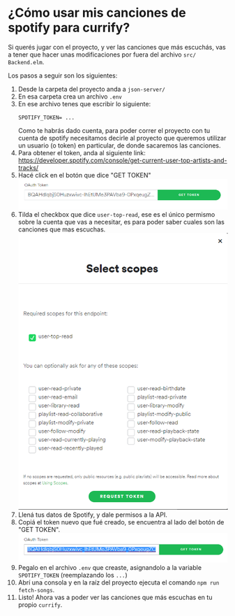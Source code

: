 # ¿Cómo usar mis canciones de spotify para currify?

Si querés jugar con el proyecto, y ver las canciones que más escuchás, vas a tener que hacer unas modificaciones por fuera del archivo `src/
Backend.elm`.

Los pasos a seguir son los siguientes:

1. Desde la carpeta del proyecto anda a `json-server/`
2. En esa carpeta crea un archivo `.env`
3. En ese archivo tenes que escribir lo siguiente:
    ```
    SPOTIFY_TOKEN= ...
    ```
    Como te habrás dado cuenta, para poder correr el proyecto con tu cuenta de spotify necesitamos decirle al proyecto que queremos utilizar un usuario (o token) en particular, de donde sacaremos las canciones.
4. Para obtener el token, anda al siguiente link: https://developer.spotify.com/console/get-current-user-top-artists-and-tracks/
5. Hacé click en el botón que dice "GET TOKEN" ![captura de pantalla token](./token.png)
6. Tilda el checkbox que dice `user-top-read`, ese es el único permismo sobre la cuenta que vas a necesitar, es para poder saber cuales son las canciones que mas escuchas.
![captura de pantalla scopes](./scopes.png)
7. Llená tus datos de Spotify, y dale permisos a la API.
8. Copiá el token nuevo que fué creado, se encuentra al lado del botón de "GET TOKEN".
![captura token generado](./generated-token.png)
9. Pegalo en el archivo `.env` que creaste, asignandolo a la variable `SPOTIFY_TOKEN` (reemplazando los `...`)
10. Abrí una consola y en la raíz del proyecto ejecuta el comando `npm run fetch-songs`.
11. Listo! Ahora vas a poder ver las canciones que más escuchas en tu propio `currify`.